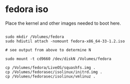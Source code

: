 # fedora iso

Place the kernel and other images needed to boot here.


```shell

sudo mkdir /Volumes/fedora
sudo hdiutil attach -nomount fedora-x86_64-33-1.2.iso

# see output from above to determine N

sudo mount -t cd9660 /dev/diskN /Volumes/fedora

cp /Volumes/fedora/LiveOS/squashfs.img .
cp /Volumes/fedorasec/isolinux/initrd.img .
cp /Volumes/fedorasec/isolinux/vmlinuz .

```
